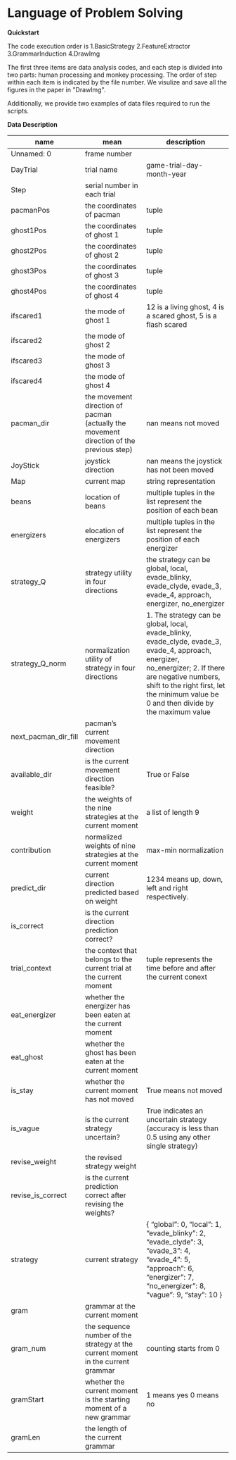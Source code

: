 # Language of Problem Solving

**Quickstart**

The code execution order is 
1.BasicStrategy 
2.FeatureExtractor 
3.GrammarInduction
4.DrawImg

The first three items are data analysis codes, and each step is divided into two parts: human processing and monkey processing. 
The order of step within each item is indicated by the file number. 
We visulize and save all the figures in the paper in "DrawImg".

Additionally, we provide two examples of data files required to run the scripts. 

**Data Description**

| name | mean                                                         | description                                                  |
| --- | --- | --- |
| Unnamed: 0   | frame number |  |
| DayTrial | trial name | game-trial-day-month-year |
| Step | serial number in each trial |  |
| pacmanPos | the coordinates of pacman | tuple |
| ghost1Pos | the coordinates of ghost 1 | tuple |
| ghost2Pos | the coordinates of ghost 2 | tuple |
| ghost3Pos | the coordinates of ghost 3 | tuple |
| ghost4Pos | the coordinates of ghost 4 | tuple |
| ifscared1 | the mode of ghost 1 | 12 is a living ghost, 4 is a scared ghost, 5 is a flash scared |
| ifscared2 | the mode of ghost 2 |  |
| ifscared3 | the mode of ghost 3 |  |
| ifscared4 | the mode of ghost 4 |  |
| pacman_dir | the movement direction of pacman (actually the movement direction of the previous step) | nan means not moved |
| JoyStick | joystick direction | nan means the joystick has not been moved |
| Map | current map | string representation |
| beans | location of beans | multiple tuples in the list represent the position of each bean |
| energizers | elocation of energizers | multiple tuples in the list represent the position of each energizer |
| strategy_Q | strategy utility in four directions | the strategy can be global, local, evade_blinky, evade_clyde, evade_3, evade_4, approach, energizer, no_energizer |
| strategy_Q_norm | normalization utility of strategy in four directions | 1. The strategy can be global, local, evade_blinky, evade_clyde, evade_3, evade_4, approach, energizer, no_energizer; 2. If there are negative numbers, shift to the right first, let the minimum value be 0 and then divide by the maximum value |
| next_pacman_dir_fill | pacman’s current movement direction |  |
| available_dir | is the current movement direction feasible? | True or False |
| weight | the weights of the nine strategies at the current moment | a list of length 9 |
| contribution | normalized weights of nine strategies at the current moment | max-min normalization |
| predict_dir | current direction predicted based on weight | 1234 means up, down, left and right respectively. |
| is_correct | is the current direction prediction correct? |  |
| trial_context | the context that belongs to the current trial at the current moment | tuple represents the time before and after the current conext |
| eat_energizer | whether the energizer has been eaten at the current moment |  |
| eat_ghost | whether the ghost has been eaten at the current moment |  |
| is_stay | whether the current moment has not moved | True means not moved |
| is_vague | is the current strategy uncertain? | True indicates an uncertain strategy (accuracy is less than 0.5 using any other single strategy) |
| revise_weight | the revised strategy weight |  |
| revise_is_correct | is the current prediction correct after revising the weights? |  |
| strategy | current strategy | { “global”: 0, “local”: 1, “evade_blinky”: 2, “evade_clyde”: 3, “evade_3”: 4, “evade_4”: 5, “approach”: 6, “energizer”: 7, “no_energizer”: 8, “vague”: 9, “stay”: 10 } |
| gram | grammar at the current moment |  |
| gram_num | the sequence number of the strategy at the current moment in the current  grammar | counting starts from 0 |
| gramStart | whether the current moment is the starting moment of a new grammar | 1 means yes 0 means no |
| gramLen | the length of the current grammar |  |
